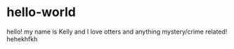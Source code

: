 # hello-world

hello! my name is Kelly and I love otters and anything mystery/crime related!
hehekhfkh
